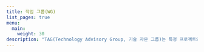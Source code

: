 ```yaml
---
title: 작업 그룹(WG)
list_pages: true
menu:
  main:
    weight: 30
description: "TAG(Technology Advisory Group, 기술 자문 그룹)는 특정 프로젝트와 이니셔티브(initiatives)을 달성하기 위한 작업 그룹(WG)을 구축한다."
---
```


